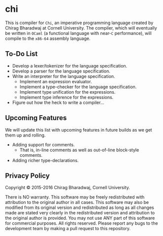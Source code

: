 # chi
This is compiler for `Chi`, an imperative programming language created by Chirag Bharadwaj at Cornell University. The compiler, which will eventually be written in `OCaml` (a functional language with near-`C` performance), will compile to the `x86-64` assembly language.

To-Do List
----
* Develop a lexer/tokenizer for the language specification.
* Develop a parser for the language specification.
* Write an interpreter for the language specification.
  + Implement an expression evaluator.
  + Implement a type-checker for the language specification.
  + Implement type unification for the expressions.
  + Implement type inference for the expressions.
* Figure out how the heck to write a compiler...

Upcoming Features
----
We will update this list with upcoming features in future builds as we get them up and rolling.

* Adding support for comments.
  + That is, in-line comments as well as out-of-line block-style comments.
* Adding richer type-declarations.

Privacy Policy
----

Copyright &copy; 2015-2016 Chirag Bharadwaj, Cornell University.

There is NO warranty. This software may be freely redistributed with attribution to the original author in all cases. This software may also be modified from its original version and redistributed as long as all changes made are stated very clearly in the redistributed version and attribution to the original author is provided. You may not use ANY part of this software for commercial purposes. All rights reserved. Please report any bugs to the development team by making a pull request to this repository.
